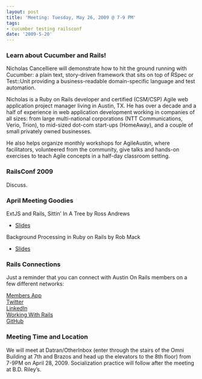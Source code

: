 ```yaml
---
layout: post
title: 'Meeting: Tuesday, May 26, 2009 @ 7-9 PM'
tags:
- cucumber testing railsconf
date: '2009-5-20'
---
```

### Learn about Cucumber and Rails!

Nicholas Cancelliere will demonstrate how to hit the ground running with Cucumber: a plain text, story-driven framework that sits on top of RSpec or Test::Unit providing a business-readable domain-specific language and test automation.

Nicholas is a Ruby on Rails developer and certified (CSM/CSP) Agile web application project manager living in Austin, TX. He has over a decade and a half of experience in web application development working in companies of all sizes: from large multi-national corporations (NTT Communications, Verio, Trion), to mid-sized dot-com start-ups (HomeAway), and a couple of small privately owned businesses.

He also helps organize monthly workshops for AgileAustin, where facilitators, volunteered from the community, give talks and hands-on exercises to teach Agile concepts in a half-day classroom setting.

### RailsConf 2009

Discuss.

### April Meeting Goodies

ExtJS and Rails, Sittin’ In A Tree by Ross Andrews

- [Slides](http://docs.google.com/Presentation?id=dcmvmxsh_84n9vwpgf2&invite=100829902)

Background Processing in Ruby on Rails by Rob Mack

- [Slides](http://www.slideshare.net/robmack/background-processing-in-ruby-on-rails)

### Rails Connections

Just a reminder that you can connect with Austin On Rails members on a few different networks:

[Members App](http://members.austinonrails.org)  
 [Twitter](http://twitter.com/austinonrails)  
 [LinkedIn](http://www.linkedin.com/groups?gid=37006)  
 [Working With Rails](http://www.workingwithrails.com/group/4451-austin-on-rails)  
 [GitHub](http://github.com/austinonrails)

### Meeting Time and Location

We will meet at Datran/OtherInbox (enter through the stairs of the Omni Building at 7th and Brazos and head up the elevators to the 8th floor) from 7-9PM on April 28, 2009. Socialization practice will follow after the meeting at B.D. Riley’s.

